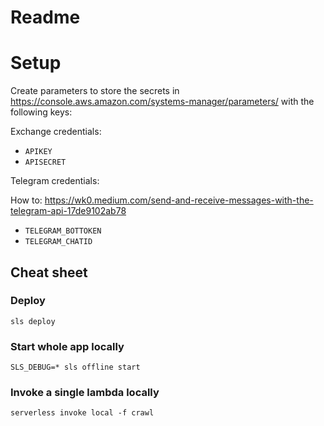 # Readme

# Setup

Create parameters to store the secrets in https://console.aws.amazon.com/systems-manager/parameters/ with the following keys:

Exchange credentials:

- `APIKEY`
- `APISECRET`

Telegram credentials:

How to: https://wk0.medium.com/send-and-receive-messages-with-the-telegram-api-17de9102ab78

- `TELEGRAM_BOTTOKEN`
- `TELEGRAM_CHATID`

## Cheat sheet

### Deploy

`sls deploy`

### Start whole app locally

`SLS_DEBUG=* sls offline start`

### Invoke a single lambda locally

`serverless invoke local -f crawl`
